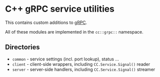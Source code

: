 C++ gRPC service utilities
==========================

This contains custom additions to [gRPC](https://grpc.io/).

All of these modules are implemented in the `cc::grpc::` namespace.

Directories
-----------
 * `common` - service settings (incl. port lookup), status ...
 * `client` - client-side wrappers, including `CC.Service.Signal()` reader
 * `server` - server-side handlers, including `CC.Service.Signal()` streamer
